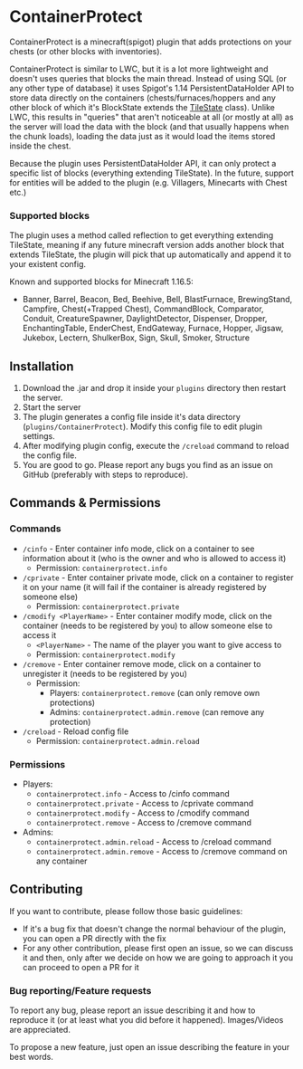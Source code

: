 # ContainerProtect
ContainerProtect is a minecraft(spigot) plugin that adds protections on your chests (or other blocks with inventories).

ContainerProtect is similar to LWC, but it is a lot more lightweight and doesn't uses queries that blocks the main thread. 
Instead of using SQL (or any other type of database) it uses Spigot's 1.14 PersistentDataHolder API to store data directly on the 
containers (chests/furnaces/hoppers and any other block of which it's BlockState extends the 
[TileState](https://hub.spigotmc.org/javadocs/spigot/org/bukkit/block/TileState.html) class). Unlike LWC, 
this results in "queries" that aren't noticeable at all (or mostly at all) as the server will load the data with the block 
(and that usually happens when the chunk loads), loading the data just as it would load the items stored inside the chest.

Because the plugin uses PersistentDataHolder API, it can only protect a specific list of blocks (everything extending TileState). 
In the future, support for entities will be added to the plugin (e.g. Villagers, Minecarts with Chest etc.)

### Supported blocks
The plugin uses a method called reflection to get everything extending TileState, meaning if any future minecraft version adds 
another block that extends TileState, the plugin will pick that up automatically and append it to your existent config.

Known and supported blocks for Minecraft 1.16.5:
- Banner, Barrel, Beacon, Bed, Beehive, Bell, BlastFurnace, BrewingStand, Campfire, Chest(+Trapped Chest), CommandBlock, 
  Comparator, Conduit, CreatureSpawner, DaylightDetector, Dispenser, Dropper, EnchantingTable, EnderChest, EndGateway, 
  Furnace, Hopper, Jigsaw, Jukebox, Lectern, ShulkerBox, Sign, Skull, Smoker, Structure

## Installation
1. Download the .jar and drop it inside your `plugins` directory then restart the server. 
2. Start the server 
3. The plugin generates a config file inside it's data directory (`plugins/ContainerProtect`). 
   Modify this config file to edit plugin settings.
4. After modifying plugin config, execute the `/creload` command to reload the config file.
5. You are good to go. Please report any bugs you find as an issue on GitHub (preferably with steps to reproduce).

## Commands & Permissions
### Commands
- `/cinfo` - Enter container info mode, click on a container to see information about it 
  (who is the owner and who is allowed to access it)
  - Permission: `containerprotect.info`
- `/cprivate` - Enter container private mode, click on a container to register it on your name 
  (it will fail if the container is already registered by someone else)
  - Permission: `containerprotect.private`
- `/cmodify <PlayerName>` - Enter container modify mode, click on the container (needs to be registered by you) 
  to allow someone else to access it
  - `<PlayerName>` - The name of the player you want to give access to
  - Permission: `containerprotect.modify`
- `/cremove` - Enter container remove mode, click on a container to unregister it (needs to be registered by you)
  - Permission: 
    - Players: `containerprotect.remove` (can only remove own protections)
    - Admins: `containerprotect.admin.remove` (can remove any protection)
- `/creload` - Reload config file
  - Permission: `containerprotect.admin.reload`
    
### Permissions
- Players:
  - `containerprotect.info` - Access to /cinfo command
  - `containerprotect.private` - Access to /cprivate command
  - `containerprotect.modify` - Access to /cmodify command
  - `containerprotect.remove` - Access to /cremove command
- Admins:
  - `containerprotect.admin.reload` - Access to /creload command
  - `containerprotect.admin.remove` - Access to /cremove command on any container

## Contributing
If you want to contribute, please follow those basic guidelines:
- If it's a bug fix that doesn't change the normal behaviour of the plugin, you can open a PR directly with the fix
- For any other contribution, please first open an issue, so we can discuss it and then, 
  only after we decide on how we are going to approach it you can proceed to open a PR for it

### Bug reporting/Feature requests
To report any bug, please report an issue describing it and how to reproduce it (or at least what you did before it happened). 
Images/Videos are appreciated.

To propose a new feature, just open an issue describing the feature in your best words.